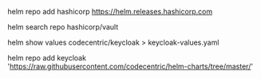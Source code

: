 helm repo add hashicorp https://helm.releases.hashicorp.com

helm search repo hashicorp/vault

helm show values codecentric/keycloak > keycloak-values.yaml

helm repo add keycloak 'https://raw.githubusercontent.com/codecentric/helm-charts/tree/master/'
